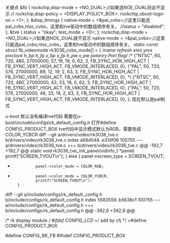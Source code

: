 关键点
&fb {
       rockchip,disp-mode = <NO_DUAL>;//如果选NOE_DUAL则会不显示
//       rockchip,disp-policy = <DISPLAY_POLICY_BOX>;
       rockchip,uboot-logo-on = <1>;
};
&disp_timings {
        native-mode = <&pal_cvbs>;//这里只能选pal_cvbs,ntsc_cvbs，这里和tve驱动中的数组顺序有关。
	//status = "disabled";
};
&tve {
	status = "okay";
	test_mode = <0>;
};
 rockchip,disp-mode = <NO_DUAL>;//如果选NOE_DUAL就不显示
native-mode = <&pal_cvbs>;//这里只能选pal_cvbs,ntsc_cvbs，这里和tve驱动中的数组顺序有关。
static const struct fb_videomode rk3036_cvbs_mode[] = {
	/*name		refresh	xres	yres	pixclock	h_bp	h_fp	v_bp	v_fp	h_pw	v_pw			polariry				PorI		flag*/
/*	{"NTSC",        60,     720,    480,    27000000,       57,     19,     19,     0,      62,     3,      FB_SYNC_HOR_HIGH_ACT | FB_SYNC_VERT_HIGH_ACT,   FB_VMODE_INTERLACED,    0},
	{"PAL",         50,     720,    576,    27000000,       69,     12,     19,     2,      63,     3,      FB_SYNC_HOR_HIGH_ACT | FB_SYNC_VERT_HIGH_ACT,   FB_VMODE_INTERLACED,    0},
*/	{"NTSC",	60,	720,	480,	27000000,	43,	33,	19,	0,	62,	3,	FB_SYNC_HOR_HIGH_ACT | FB_SYNC_VERT_HIGH_ACT,	FB_VMODE_INTERLACED,	0},
	{"PAL",		50,	720,	576,	27000000,	48,	33,	19,	2,	63,	3,	FB_SYNC_HOR_HIGH_ACT | FB_SYNC_VERT_HIGH_ACT,	FB_VMODE_INTERLACED,	0},
};
现在默认是pal制式

u-boot 默认没有编译tve代码
需要在u-boot\include\configs\rk_default_config.h
打开#define CONFIG_PRODUCT_BOX
tve代码中显示模式默认为RGB，需要改成COLOR_YCBCR
diff --git a/drivers/video/rk3036_tve.c b/drivers/video/rk3036_tve.c
index a68d048..e31df06 100755
--- a/drivers/video/rk3036_tve.c
+++ b/drivers/video/rk3036_tve.c
@@ -192,7 +192,7 @@ static void rk3036_tve_init_panel(vidinfo_t *panel)
                printf("SCREEN_TVOUT\n");
        } else {
                panel->screen_type = SCREEN_TVOUT;
-               panel->color_mode = COLOR_RGB;
+               panel->color_mode = COLOR_YCBCR;
                printf("SCREEN_TVOUT\n");
        }
 
diff --git a/include/configs/rk_default_config.h b/include/configs/rk_default_config.h
index 5583559..b5636c1 100755
--- a/include/configs/rk_default_config.h
+++ b/include/configs/rk_default_config.h
@@ -392,6 +392,8 @@
 
 /* rk display module */
 #ifdef CONFIG_LCD
+/* add by cfj */
+#define CONFIG_PRODUCT_BOX
 
 #define CONFIG_RK_FB
 #ifndef CONFIG_PRODUCT_BOX


